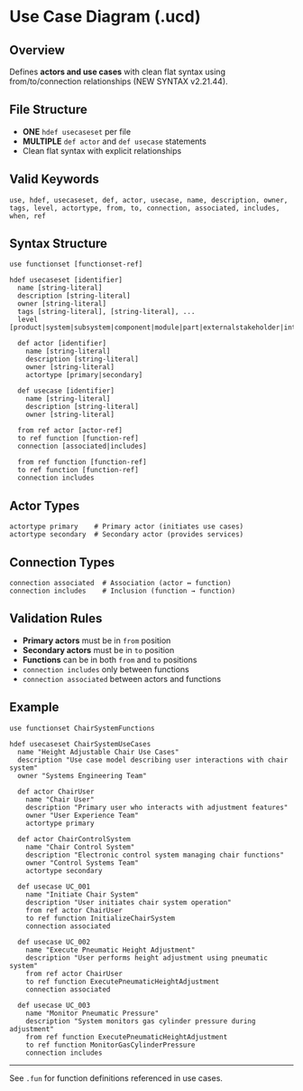 # Use Case Diagram (.ucd)

## Overview
Defines **actors and use cases** with clean flat syntax using from/to/connection relationships (NEW SYNTAX v2.21.44).

## File Structure
- **ONE** `hdef usecaseset` per file
- **MULTIPLE** `def actor` and `def usecase` statements
- Clean flat syntax with explicit relationships

## Valid Keywords
```
use, hdef, usecaseset, def, actor, usecase, name, description, owner, 
tags, level, actortype, from, to, connection, associated, includes, when, ref
```

## Syntax Structure
```
use functionset [functionset-ref]

hdef usecaseset [identifier]
  name [string-literal]
  description [string-literal]
  owner [string-literal]
  tags [string-literal], [string-literal], ...
  level [product|system|subsystem|component|module|part|externalstakeholder|internalstakeholder|vehicle|sys1|sys2|sys3|sys4|sys5|hwe1|hwe2|hwe3|hwe4|swe1|swe2|swe3|swe4|swe5|swe6]

  def actor [identifier]
    name [string-literal]
    description [string-literal]
    owner [string-literal]
    actortype [primary|secondary]
    
  def usecase [identifier]
    name [string-literal]
    description [string-literal]
    owner [string-literal]
    
  from ref actor [actor-ref]
  to ref function [function-ref]
  connection [associated|includes]
  
  from ref function [function-ref]
  to ref function [function-ref]
  connection includes
```

## Actor Types
```
actortype primary    # Primary actor (initiates use cases)
actortype secondary  # Secondary actor (provides services)
```

## Connection Types
```
connection associated  # Association (actor ↔ function)
connection includes    # Inclusion (function → function)
```

## Validation Rules
- **Primary actors** must be in `from` position
- **Secondary actors** must be in `to` position
- **Functions** can be in both `from` and `to` positions
- `connection includes` only between functions
- `connection associated` between actors and functions

## Example
```sylang
use functionset ChairSystemFunctions

hdef usecaseset ChairSystemUseCases
  name "Height Adjustable Chair Use Cases"
  description "Use case model describing user interactions with chair system"
  owner "Systems Engineering Team"

  def actor ChairUser
    name "Chair User"
    description "Primary user who interacts with adjustment features"
    owner "User Experience Team"
    actortype primary

  def actor ChairControlSystem
    name "Chair Control System"
    description "Electronic control system managing chair functions"
    owner "Control Systems Team"
    actortype secondary

  def usecase UC_001
    name "Initiate Chair System"
    description "User initiates chair system operation"
    from ref actor ChairUser
    to ref function InitializeChairSystem
    connection associated

  def usecase UC_002
    name "Execute Pneumatic Height Adjustment"
    description "User performs height adjustment using pneumatic system"
    from ref actor ChairUser
    to ref function ExecutePneumaticHeightAdjustment
    connection associated

  def usecase UC_003
    name "Monitor Pneumatic Pressure"
    description "System monitors gas cylinder pressure during adjustment"
    from ref function ExecutePneumaticHeightAdjustment
    to ref function MonitorGasCylinderPressure
    connection includes
```

---
See `.fun` for function definitions referenced in use cases.

